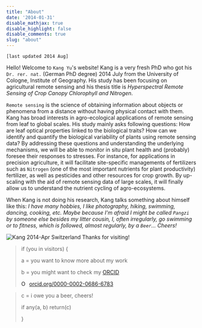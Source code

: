 ```yaml
---
title: "About"
date: '2014-01-31'
disable_mathjax: true
disable_highlight: false
disable_comments: true
slug: "about"
---
```


`[last updated 2014 Aug]`

Hello! Welcome to `Kang Yu`'s website! Kang is a very fresh PhD who got his `Dr. rer. nat.` (German PhD degree) 2014 July from the University of Cologne, Institute of Geography. His study has been focusing on agricultural remote sensing and his thesis title is *Hyperspectral Remote Sensing of Crop Canopy Chlorophyll and Nitrogen*.

`Remote sensing` is the science of obtaining information about objects or phenomena from a distance without having physical contact with them. Kang has broad interests in agro-ecological applications of remote sensing from leaf to global scales. His study mainly asks following questions: How are leaf optical properties linked to the biological traits? How can we identify and quantify the biological variability of plants using remote sensing data? By addressing these questions and understanding the underlying mechanisms, we will be able to monitor in situ plant health and (probably) foresee their responses to stresses. For instance, for applications in precision agriculture, it will facilitate site-specific managements of fertilizers such as `Nitrogen` (one of the most important nutrients for plant productivity) fertilizer, as well as pesticides and other resources for crop growth. By up-scaling with the aid of remote sensing data of large scales, it will finally allow us to understand the nutrient cycling of agro-ecosystems.

When Kang is not doing his research, Kang talks something about himself like this: *I have many hobbies, I like photography, hiking, swimming, dancing, cooking, etc. Maybe because I'm afraid I might be called `Pangzi` by someone else besides my litter cousin, I, often irregularly, go swimming or to fitness, which is followed, almost regularly, by a `Beer`... Cheers!*

![Kang 2014-Apr Switzerland](http://i.imgur.com/HHf0pTJ.jpg)
Thanks for visiting!







> if (you in visitors) {
> 
>   a = you want to know more about my work
> 
>   b = you might want to check my [ORCID](https://orcid.org/0000-0002-0686-6783)
>   <div itemscope itemtype="https://schema.org/Person"><a itemprop="sameAs" content="https://orcid.org/0000-0002-0686-6783" href="https://orcid.org/0000-0002-0686-6783" target="orcid.widget" rel="noopener noreferrer" style="horizontal-align:top;"><img src="https://orcid.org/sites/default/files/images/orcid_16x16.png" style="width:1em;margin-right:.5em;" alt="ORCID iD icon">orcid.org/0000-0002-0686-6783</a></div>

>   c = i owe you a beer, cheers!
>   
>   if any(a, b)  return(c) 
>   
>   }
